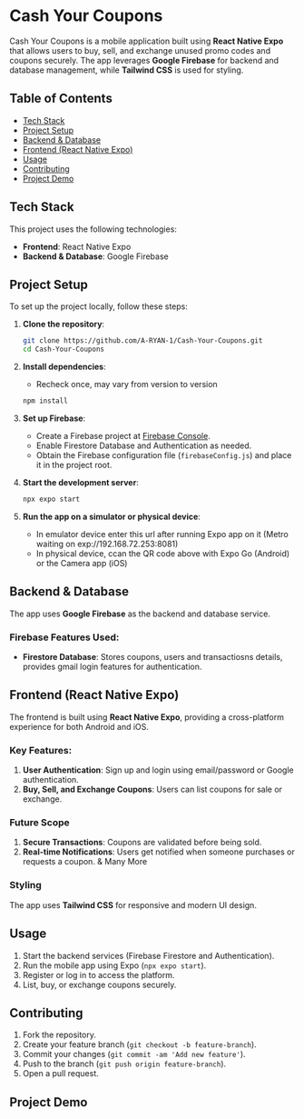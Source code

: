 # Cash Your Coupons

Cash Your Coupons is a mobile application built using **React Native Expo** that allows users to buy, sell, and exchange unused promo codes and coupons securely. The app leverages **Google Firebase** for backend and database management, while **Tailwind CSS** is used for styling.

## Table of Contents

- [Tech Stack](#tech-stack)
- [Project Setup](#project-setup)
- [Backend & Database](#backend--database)
- [Frontend (React Native Expo)](#frontend-react-native-expo)
- [Usage](#usage)
- [Contributing](#contributing)
- [Project Demo](#project-demo)

## Tech Stack

This project uses the following technologies:

- **Frontend**: React Native Expo
- **Backend & Database**: Google Firebase

## Project Setup

To set up the project locally, follow these steps:

1. **Clone the repository**:
    ```bash
    git clone https://github.com/A-RYAN-1/Cash-Your-Coupons.git
    cd Cash-Your-Coupons
    ```

2. **Install dependencies**:
   - Recheck once, may vary from version to version
    ```bash
    npm install
    ```

4. **Set up Firebase**:
    - Create a Firebase project at [Firebase Console](https://console.firebase.google.com/).
    - Enable Firestore Database and Authentication as needed.
    - Obtain the Firebase configuration file (`firebaseConfig.js`) and place it in the project root.

5. **Start the development server**:
    ```bash
    npx expo start
    ```

6. **Run the app on a simulator or physical device**:
   - In emulator device enter this url after running Expo app on it (Metro waiting on exp://192.168.72.253:8081)
   - In physical device, ccan the QR code above with Expo Go (Android) or the Camera app (iOS)

## Backend & Database

The app uses **Google Firebase** as the backend and database service.

### Firebase Features Used:
- **Firestore Database**: Stores coupons, users and transactiosns details, provides gmail login features for authentication.

## Frontend (React Native Expo)

The frontend is built using **React Native Expo**, providing a cross-platform experience for both Android and iOS.

### Key Features:
1. **User Authentication**: Sign up and login using email/password or Google authentication.
2. **Buy, Sell, and Exchange Coupons**: Users can list coupons for sale or exchange.

### Future Scope
1. **Secure Transactions**: Coupons are validated before being sold.
2. **Real-time Notifications**: Users get notified when someone purchases or requests a coupon.
& Many More

### Styling
The app uses **Tailwind CSS** for responsive and modern UI design.

## Usage

1. Start the backend services (Firebase Firestore and Authentication).
2. Run the mobile app using Expo (`npx expo start`).
3. Register or log in to access the platform.
4. List, buy, or exchange coupons securely.

## Contributing

1. Fork the repository.
2. Create your feature branch (`git checkout -b feature-branch`).
3. Commit your changes (`git commit -am 'Add new feature'`).
4. Push to the branch (`git push origin feature-branch`).
5. Open a pull request.

## Project Demo

